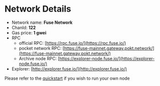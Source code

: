 # Network Details

* Network name: **Fuse Network**
* ChanId: **122**
* Gas price: **1 gwei**
* RPC
  * official RPC: [https://rpc.fuse.io/](https://rpc.fuse.io/)
  * pocket network RPC: [https://fuse-mainnet.gateway.pokt.network/](https://fuse-mainnet.gateway.pokt.network/)
  * Archive node RPC:  [https://explorer-node.fuse.io/](https://explorer-node.fuse.io/)
* Explorer: [http://explorer.fuse.io/](http://explorer.fuse.io/)

Please refer to the [quickstart](https://github.com/fuseio/fuse-network/#using-quickstart) if you wish to run your own node

